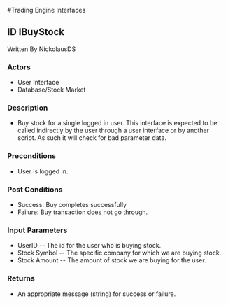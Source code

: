
#Trading Engine Interfaces

## ID  IBuyStock
Written By NickolausDS

### Actors
* User Interface
* Database/Stock Market

### Description
* Buy stock for a single logged in user. This interface is expected to be called indirectly by the user through a user interface or by another script. As such it will check for bad parameter data.

### Preconditions
* User is logged in. 

### Post Conditions
* Success: Buy completes successfully
* Failure: Buy transaction does not go through.

### Input Parameters 
* UserID -- The id for the user who is buying stock.
* Stock Symbol -- The specific company for which we are buying stock.
* Stock Amount -- The amount of stock we are buying for the user.

### Returns
* An appropriate message (string) for success or failure.

